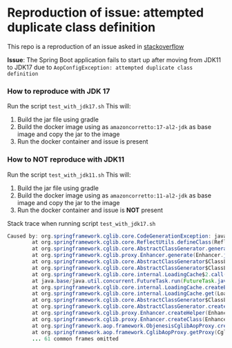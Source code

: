 # Reproduction of issue: attempted duplicate class definition

This repo is a reproduction of an issue asked in [stackoverflow](https://stackoverflow.com/questions/70124385/spring-boot-fails-to-start-up-could-not-generate-cglib-subclass-of-class-basice?noredirect=1#comment123960530_70124385)

**Issue**: The Spring Boot application fails to start up after moving from JDK11 to JDK17 due to `AopConfigException: attempted duplicate class definition`

### How to reproduce with JDK 17

Run the script `test_with_jdk17.sh` This will:

1. Build the jar file using gradle
2. Build the docker image using as `amazoncorretto:17-al2-jdk` as base image and copy the jar to the image
3. Run the docker container and issue is present


### How to NOT reproduce with JDK11

Run the script `test_with_jdk11.sh` This will:

1. Build the jar file using gradle
2. Build the docker image using as `amazoncorretto:11-al2-jdk` as base image and copy the jar to the image
3. Run the docker container and issue is **NOT** present



Stack trace when running script `test_with_jdk17.sh`

```java
Caused by: org.springframework.cglib.core.CodeGenerationException: java.lang.LinkageError-->loader org.springframework.boot.loader.LaunchedURLClassLoader @7cd84586 attempted duplicate class definition for org.springframework.boot.autoconfigure.web.servlet.error.BasicErrorController$$EnhancerBySpringCGLIB$$9615435. (org.springframework.boot.autoconfigure.web.servlet.error.BasicErrorController$$EnhancerBySpringCGLIB$$9615435 is in unnamed module of loader org.springframework.boot.loader.LaunchedURLClassLoader @7cd84586, parent loader 'app')
        at org.springframework.cglib.core.ReflectUtils.defineClass(ReflectUtils.java:578) ~[spring-core-5.3.8.jar!/:5.3.8]
        at org.springframework.cglib.core.AbstractClassGenerator.generate(AbstractClassGenerator.java:363) ~[spring-core-5.3.8.jar!/:5.3.8]
        at org.springframework.cglib.proxy.Enhancer.generate(Enhancer.java:585) ~[spring-core-5.3.8.jar!/:5.3.8]
        at org.springframework.cglib.core.AbstractClassGenerator$ClassLoaderData$3.apply(AbstractClassGenerator.java:110) ~[spring-core-5.3.8.jar!/:5.3.8]
        at org.springframework.cglib.core.AbstractClassGenerator$ClassLoaderData$3.apply(AbstractClassGenerator.java:108) ~[spring-core-5.3.8.jar!/:5.3.8]
        at org.springframework.cglib.core.internal.LoadingCache$2.call(LoadingCache.java:54) ~[spring-core-5.3.8.jar!/:5.3.8]
        at java.base/java.util.concurrent.FutureTask.run(FutureTask.java:264) ~[na:na]
        at org.springframework.cglib.core.internal.LoadingCache.createEntry(LoadingCache.java:61) ~[spring-core-5.3.8.jar!/:5.3.8]
        at org.springframework.cglib.core.internal.LoadingCache.get(LoadingCache.java:34) ~[spring-core-5.3.8.jar!/:5.3.8]
        at org.springframework.cglib.core.AbstractClassGenerator$ClassLoaderData.get(AbstractClassGenerator.java:134) ~[spring-core-5.3.8.jar!/:5.3.8]
        at org.springframework.cglib.core.AbstractClassGenerator.create(AbstractClassGenerator.java:319) ~[spring-core-5.3.8.jar!/:5.3.8]
        at org.springframework.cglib.proxy.Enhancer.createHelper(Enhancer.java:572) ~[spring-core-5.3.8.jar!/:5.3.8]
        at org.springframework.cglib.proxy.Enhancer.createClass(Enhancer.java:419) ~[spring-core-5.3.8.jar!/:5.3.8]
        at org.springframework.aop.framework.ObjenesisCglibAopProxy.createProxyClassAndInstance(ObjenesisCglibAopProxy.java:57) ~[spring-aop-5.3.8.jar!/:5.3.8]
        at org.springframework.aop.framework.CglibAopProxy.getProxy(CglibAopProxy.java:206) ~[spring-aop-5.3.8.jar!/:5.3.8]
        ... 61 common frames omitted

```
